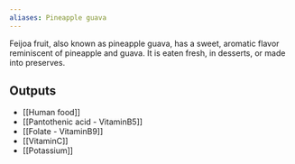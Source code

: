 ```yaml
---
aliases: Pineapple guava
---
```


Feijoa fruit, also known as pineapple guava, has a sweet, aromatic flavor reminiscent of pineapple and guava. It is eaten fresh, in desserts, or made into preserves.

## Outputs
- [[Human food]]
- [[Pantothenic acid - VitaminB5]]
- [[Folate - VitaminB9]]
- [[VitaminC]]
- [[Potassium]]